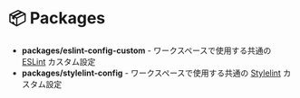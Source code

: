 # 📦 Packages

- **packages/eslint-config-custom** - ワークスペースで使用する共通の [ESLint](https://eslint.org/) カスタム設定
- **packages/stylelint-config** - ワークスペースで使用する共通の [Stylelint](https://stylelint.io/) カスタム設定

